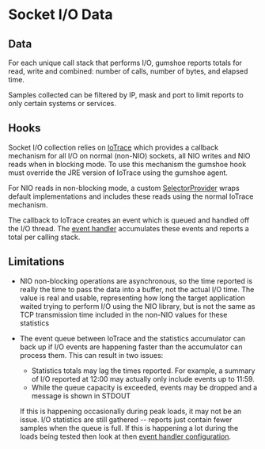 Socket I/O Data
===============

Data
----

For each unique call stack that performs I/O, gumshoe reports totals for read, write and combined:
number of calls, number of bytes, and elapsed time.  

Samples collected can be filtered by IP, mask and port to limit reports to only certain systems or services.

Hooks
-----

Socket I/O collection relies on [IoTrace](../hooks/io-trace.md) 
which provides a callback mechanism
for all I/O on normal (non-NIO) sockets, all NIO writes and NIO reads when in blocking mode.
To use this mechanism the gumshoe hook must override the JRE version of IoTrace
using the gumshoe agent.

For NIO reads in non-blocking mode, a custom [SelectorProvider](../hooks/selector-provider.md) 
wraps default implementations and includes these reads using the normal IoTrace mechanism.

The callback to IoTrace creates an event which is queued and handled off the I/O thread.  The 
[event handler](../probe/event-handling.md) accumulates these events and reports a total per calling stack.

Limitations
-----------

- NIO non-blocking operations are asynchronous, so the time reported is really the time to pass
  the data into a buffer, not the actual I/O time.  The value is real and usable, representing
  how long the target application waited trying to perform I/O using the NIO library, but
  is not the same as TCP transmission time included in the non-NIO values for these statistics

- The event queue between IoTrace and the statistics accumulator can back up if I/O events are
  happening faster than the accumulator can process them.  This can result in two issues:
  
  - Statistics totals may lag the times reported.  For example, a summary of I/O reported at 12:00
    may actually only include events up to 11:59.  
  - While the queue capacity is exceeded, events may be dropped and a message is shown in STDOUT

  If this is happening occasionally during peak loads, it may not be an issue.  I/O statistics are still
  gathered -- reports just contain fewer samples when the queue is full.  If this is happening a lot during the loads
  being tested then look at then [event handler configuration](../probe/event-handling.md).
